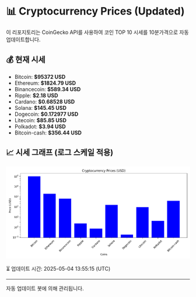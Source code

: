 
# 📊 Cryptocurrency Prices (Updated)

이 리포지토리는 CoinGecko API를 사용하여 코인 TOP 10 시세를 10분가격으로 자동 업데이트합니다.

## 💰 현재 시세
- Bitcoin: **$95372 USD**
- Ethereum: **$1824.79 USD**
- Binancecoin: **$589.34 USD**
- Ripple: **$2.18 USD**
- Cardano: **$0.68528 USD**
- Solana: **$145.45 USD**
- Dogecoin: **$0.172977 USD**
- Litecoin: **$85.85 USD**
- Polkadot: **$3.94 USD**
- Bitcoin-cash: **$356.44 USD**

## 📈 시세 그래프 (로그 스케일 적용)
![Crypto Prices](crypto_prices.png)

⏳ 업데이트 시간: 2025-05-04 13:55:15 (UTC)

---
자동 업데이트 봇에 의해 관리됩니다.

